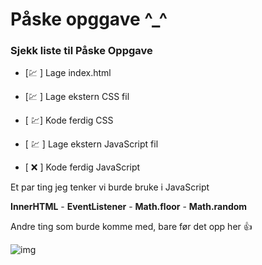 # Påske opggave ^_^


### Sjekk liste til Påske Oppgave

- [💹 ] Lage index.html 

- [💹  ] Lage ekstern CSS fil

- [ 💹] Kode ferdig CSS

- [ 💹 ] Lage ekstern JavaScript fil

- [ ❌ ] Kode ferdig JavaScript


Et par ting jeg tenker vi burde bruke i JavaScript

**InnerHTML** - 
**EventListener** -
**Math.floor** - 
**Math.random**


Andre ting som burde komme med, bare før det opp her 👍


![img](https://user-images.githubusercontent.com/98322694/163168007-efb52862-5c38-49fd-882f-633cfcb4aa21.png)


